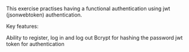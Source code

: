 This exercise practises having a functional authentication using jwt (jsonwebtoken) authentication.

Key features:

Ability to register, log in and log out
Bcrypt for hashing the password
jwt token for authentication
